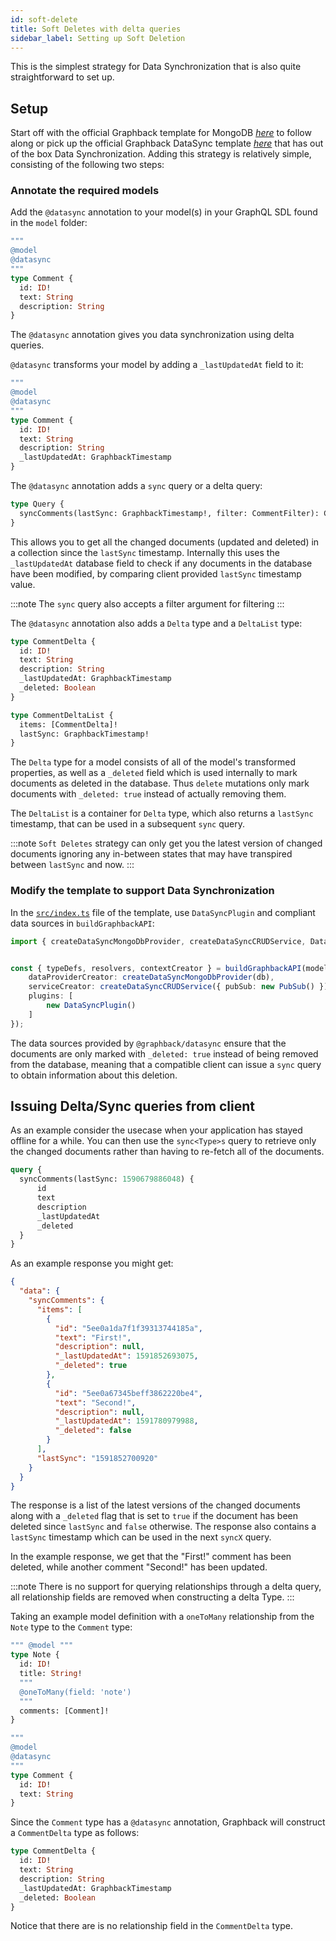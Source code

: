 ```yaml
---
id: soft-delete
title: Soft Deletes with delta queries
sidebar_label: Setting up Soft Deletion
---
```


This is the simplest strategy for Data Synchronization that is also quite straightforward to set up.

## Setup

Start off with the official Graphback template for MongoDB [*here*](https://GitHub.com/aerogear/graphback/tree/master/templates/ts-apollo-mongodb-backend) to follow along or pick up the official Graphback DataSync template [*here*](https://GitHub.com/aerogear/graphback/tree/master/templates/ts-apollo-mongodb-datasync-backend) that has out of the box Data Synchronization. Adding this strategy is relatively simple, consisting of the following two steps:

### Annotate the required models

Add the `@datasync` annotation to your model(s) in your GraphQL SDL found in the `model` folder:

```graphql {3}
""" 
@model
@datasync
"""
type Comment {
  id: ID!
  text: String
  description: String
}
```

The `@datasync` annotation gives you data synchronization using delta queries.

`@datasync` transforms your model by adding a `_lastUpdatedAt` field to it:

```graphql {9}
""" 
@model
@datasync 
"""
type Comment {
  id: ID!
  text: String
  description: String
  _lastUpdatedAt: GraphbackTimestamp
}
```

The `@datasync` annotation adds a `sync` query or a delta query:
```graphql
type Query {
  syncComments(lastSync: GraphbackTimestamp!, filter: CommentFilter): CommentDeltaList!
}
```

This allows you to get all the changed documents (updated and deleted) in a collection since the `lastSync` timestamp. Internally this uses the `_lastUpdatedAt` database field to check if any documents in the database have been modified, by comparing client provided `lastSync` timestamp value.

:::note
The `sync` query also accepts a filter argument for filtering
:::

The `@datasync` annotation also adds a `Delta` type and a `DeltaList` type:
```graphql
type CommentDelta {
  id: ID!
  text: String
  description: String
  _lastUpdatedAt: GraphbackTimestamp
  _deleted: Boolean
}

type CommentDeltaList {
  items: [CommentDelta]!
  lastSync: GraphbackTimestamp!
}
```

The `Delta` type for a model consists of all of the model's transformed properties, as well as a `_deleted` field which is used internally to mark documents as deleted in the database. Thus `delete` mutations only mark documents with `_deleted: true` instead of actually removing them.

The `DeltaList` is a container for `Delta` type, which also returns a `lastSync` timestamp, that can be used in a subsequent `sync` query.

:::note
`Soft Deletes` strategy can only get you the latest version of changed documents ignoring any in-between states that may have transpired between `lastSync` and now.
:::

### Modify the template to support Data Synchronization

In the [`src/index.ts`](https://github.com/aerogear/graphback/blob/master/templates/ts-apollo-mongodb-backend/src/index.ts) file of the template, use  `DataSyncPlugin` and compliant data sources in `buildGraphbackAPI`:

```typescript
import { createDataSyncMongoDbProvider, createDataSyncCRUDService, DataSyncPlugin } from '@graphback/datasync'


const { typeDefs, resolvers, contextCreator } = buildGraphbackAPI(modelDefs, {
    dataProviderCreator: createDataSyncMongoDbProvider(db),
    serviceCreator: createDataSyncCRUDService({ pubSub: new PubSub() }),
    plugins: [
        new DataSyncPlugin()
    ]
});
```
The data sources provided by `@graphback/datasync` ensure that the documents are only marked with `_deleted: true` instead of being removed from the database, meaning that a compatible client can issue a `sync` query to obtain information about this deletion.

## Issuing Delta/Sync queries from client

As an example consider the usecase when your application has stayed offline for a while. You can then use the `sync<Type>s` query to retrieve only the changed documents rather than having to re-fetch all of the documents.

```graphql
query {
  syncComments(lastSync: 1590679886048) {
      id
      text
      description
      _lastUpdatedAt
      _deleted
  }
}
```

As an example response you might get:

```json
{
  "data": {
    "syncComments": {
      "items": [
        {
          "id": "5ee0a1da7f1f39313744185a",
          "text": "First!",
          "description": null,
          "_lastUpdatedAt": 1591852693075,
          "_deleted": true
        },
        {
          "id": "5ee0a67345beff3862220be4",
          "text": "Second!",
          "description": null,
          "_lastUpdatedAt": 1591780979988,
          "_deleted": false
        }
      ],
      "lastSync": "1591852700920"
    }
  }
}
```

The response is a list of the latest versions of the changed  documents along with a `_deleted` flag that is set to `true` if the document has been deleted since `lastSync` and `false` otherwise. The response also contains a `lastSync` timestamp which can be used in the next `syncX` query.

In the example response, we get that the "First!" comment has been deleted, while another comment "Second!" has been updated.

:::note
There is no support for querying relationships through a delta query, all relationship fields are removed when constructing a delta Type.
:::

Taking an example model definition with a `oneToMany` relationship from the `Note` type to the `Comment` type:

```graphql
""" @model """
type Note {
  id: ID!
  title: String!
  """
  @oneToMany(field: 'note')
  """
  comments: [Comment]!
}

""" 
@model
@datasync
"""
type Comment {
  id: ID!
  text: String
}
```

Since the `Comment` type has a `@datasync` annotation, Graphback will construct a `CommentDelta` type as follows:

```graphql
type CommentDelta {
  id: ID!
  text: String
  description: String
  _lastUpdatedAt: GraphbackTimestamp
  _deleted: Boolean
}
```

Notice that there are is no relationship field in the `CommentDelta` type.